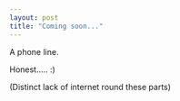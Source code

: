 ```yaml
---
layout: post
title: "Coming soon..."
---
```

A phone line.

Honest..... :)

(Distinct lack of internet round these parts)
